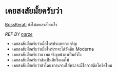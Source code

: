 # เคยสงสัยมั้ยครับว่า
[BossKerati](https://www.youtube.com/c/BossKerati/videos) ยังไม่เคยสงสัยอะไร

*REF BY [narze](https://github.com/narze/DaiMai)*

- เคยสงสัยมั้ยครับว่าเมื่อไหร่ประเทศจะเจริญ
- เคยสงสัยมั้ยครับว่าเมื่อไหร่เราจะได้วัคซีน Moderna
- เคยสงสัยมั้ยครับว่าความเจริญหน้าตาเป็นยังไง
- เคยสงสัยมั้ยครับว่าส้มเป็นสีหรือผลไม้
- เคยสงสัยมั้ยครับว่าถ้าโดนขวานจามใส่หน้าจะมีโอกาสติดโควิดไหม
